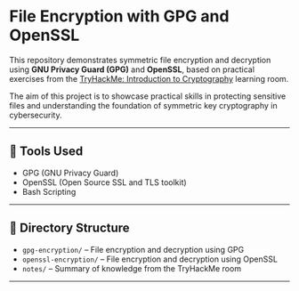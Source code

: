 # File Encryption with GPG and OpenSSL

This repository demonstrates symmetric file encryption and decryption using **GNU Privacy Guard (GPG)** and **OpenSSL**, based on practical exercises from the [TryHackMe: Introduction to Cryptography](https://tryhackme.com) learning room.

The aim of this project is to showcase practical skills in protecting sensitive files and understanding the foundation of symmetric key cryptography in cybersecurity.

---

## 🔧 Tools Used

- GPG (GNU Privacy Guard)
- OpenSSL (Open Source SSL and TLS toolkit)
- Bash Scripting

---

## 📂 Directory Structure

- `gpg-encryption/` – File encryption and decryption using GPG
- `openssl-encryption/` – File encryption and decryption using OpenSSL
- `notes/` – Summary of knowledge from the TryHackMe room

---

